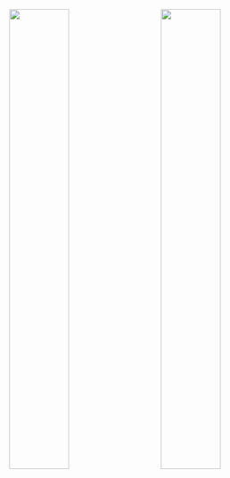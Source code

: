 <!-- GitHub 统计卡片 -->
<img align="right" width="46%" src="https://streak-stats.demolab.com/?user=kwxos&sideNums=5194F0&currStreakNum=5194F0"/>

<img width="46%" src="https://github-readme-stats.vercel.app/api?username=kwxos">
